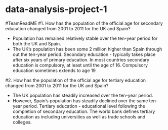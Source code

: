 # data-analysis-project-1
#TeamReadME
#1. How has the population of the official age for secondary education changed from 2001 to 2011 for the UK and Spain?
- Population has remained relatively stable over the ten-year period for both the UK and Spain.
- The UK’s population has been some 2 million higher than Spain through out the ten-year period.
Secondary education - typically takes place after six years of primary education. In most countries secondary education is compulsory, at least until the age of 16. Compulsory education sometimes extends to age 19

#2. How has the population of the official age for tertiary education changed from 2001 to 2011 for the UK and Spain?
- The UK population has steadily increased over the ten-year period.
- However, Spain’s population has steadily declined over the same ten-year period.
Tertiary education - educational level following the completion of secondary education. The world bank defines tertiary education as including universities as well as trade schools and colleges.

